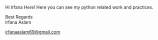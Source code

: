 Hi Irfana Here! Here you can see my python related work and practices. 

Best Regards  
Irfana Aslam

irfanaaslam69@gmail.com
